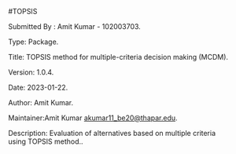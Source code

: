 #TOPSIS

Submitted By : Amit Kumar - 102003703.

Type: Package.

Title: TOPSIS method for multiple-criteria decision making (MCDM).

Version: 1.0.4.

Date: 2023-01-22.

Author: Amit Kumar.

Maintainer:Amit Kumar akumar11_be20@thapar.edu.

Description: Evaluation of alternatives based on multiple criteria using TOPSIS method..